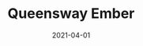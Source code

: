 ---
description: "Width%3A%2054%u201D%20%7C%20Content%3A%20100%25%20Polyester%20%7C%20Abrasion%3A%2050%2C000%20Double%20Rubs%20-%20Wyzenbeek%20Method%20%7C%20Repeat%3A%20n/a%20%7C%20Finish%3A%20INCASE%20by%20CRYPTON%20%7C%20Flammability%3A%20NFPA%20260%2C%20UFAC%20Class%201%2C%20CAL%20117%20%7C%20Applications%3A%20Contract%20/%20Hospitality%2C%20Residential%20%7C%20"
tags: 
  - "Lark Fontaine"
  - "Queensway"
  - "Textiles"
image_primary: "img/Queensway_Ember_large.jpg"
href: "https://www.larkfontaine.com/collections/textiles/products/queensway-ember"
designer: "Lark Fontaine"
title: "Queensway Ember"
category: "Textiles"
subtitle: ""
manufacturer: "Lark Fontaine"
slug: "/manufacturers/lark-fontaine/textiles/lark-fontaine-queensway-ember"
date: "2021-04-01"
---